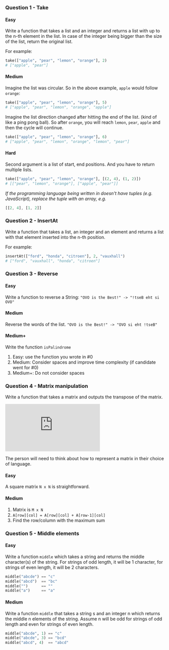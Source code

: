 ### Question 1 - Take

#### Easy

Write a function that takes a list and an integer and returns a list with up to
the n-th element in the list. In case of the integer being bigger than the size
of the list, return the original list.

For example:

```python
take(["apple", "pear", "lemon", "orange"], 2)
# ["apple", "pear"]
```

#### Medium

Imagine the list was circular. So in the above example, `apple` would follow
`orange`:

```python
take(["apple", "pear", "lemon", "orange"], 5)
# ["apple", "pear", "lemon", "orange", "apple"]
```

Imagine the list direction changed after hitting the end of the list. (kind of
like a ping pong ball). So after `orange`, you will reach `lemon`, `pear`,
`apple` and then the cycle will continue.

```python
take(["apple", "pear", "lemon", "orange"], 6)
# ["apple", "pear", "lemon", "orange", "lemon", "pear"]
```

#### Hard

Second argument is a list of start, end positions. And you have to return
multiple lists.

```python
take(["apple", "pear", "lemon", "orange"], [(2, 4), (1, 2)])
# [["pear", "lemon", "orange"], ["apple", "pear"]]
```

_If the programming language being written in doesn't have tuples (e.g.
JavaScript), replace the tuple with an array, e.g._

```javaScript
[[2, 4], [1, 2]]
```

### Question 2 - InsertAt

Write a function that takes a list, an integer and an element and returns a list
with that element inserted into the n-th position.

For example:

```python
insertAt(["ford", "honda", "citroen"], 2, "vauxhall")
# ["ford", "vauxhall", "honda", "citroen"]
```

### Question 3 - Reverse

#### Easy

Write a function to reverse a String: `"OVO is the Best!" -> "!tseB eht si OVO"`

#### Medium

Reverse the words of the list. `"OVO is the Best!" -> "OVO si eht !tseB"`

#### Medium+

Write the function `isPalindrome`

1. Easy: use the function you wrote in #0
2. Medium: Consider spaces and improve time complexity (if candidate went for
   #0)
3. Medium+: Do not consider spaces

### Question 4 - Matrix manipulation

Write a function that takes a matrix and outputs the transpose of the matrix.

![](https://latex.codecogs.com/gif.latex?%5Cbegin%7Bbmatrix%7D%201%20%26%202%20%5C%5C%203%20%26%204%20%5C%5C%205%20%26%206%20%5Cend%7Bbmatrix%7D%20%5E%20%7B%5Coperatorname%7BT%7D%7D%20%3D%20%5Cbegin%7Bbmatrix%7D%201%20%26%203%20%26%205%20%5C%5C%202%20%26%204%20%26%206%20%5Cend%7Bbmatrix%7D)

The person will need to think about how to represent a matrix in their choice of
language.

#### Easy

A square matrix `N x N` is straightforward.

#### Medium

1. Matrix is `M x N`
2. `A[row][col] = A[row][col] + A[row-1][col]`
3. Find the row/column with the maximum sum

### Question 5 - Middle elements

#### Easy

Write a function `middle` which takes a string and returns the middle
character(s) of the string. For strings of odd length, it will be 1 character,
for strings of even length, it will be 2 characters.

```python
middle("abcde") == "c"
middle("abcd")  == "bc"
middle("")      == ""
middle("a")     == "a"
```

#### Medium

Write a function `middle` that takes a string s and an integer n which returns
the middle n elements of the string. Assume n will be odd for strings of odd
length and even for strings of even length.

```python
middle("abcde", 1) == "c"
middle("abcde", 3) == "bcd"
middle("abcd", 4)  == "abcd"
```
